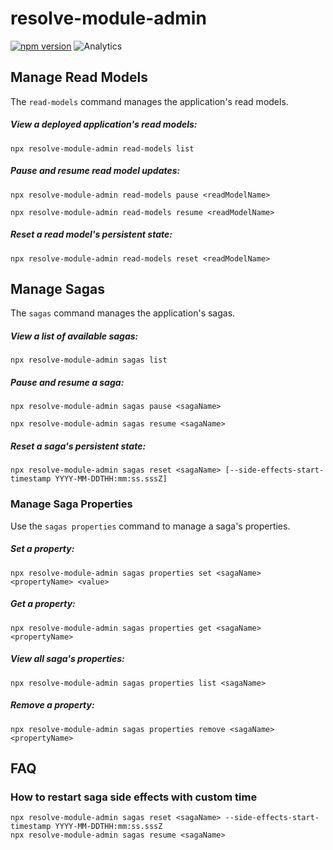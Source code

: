 # **resolve-module-admin**
[![npm version](https://badge.fury.io/js/resolve-module-admin.svg)](https://badge.fury.io/js/resolve-module-admin)
![Analytics](https://ga-beacon.appspot.com/UA-118635726-1/packages-resolve-module-admin-readme?pixel)

## Manage Read Models

The `read-models` command manages the application's read models.

##### View a deployed application's read models:

```
npx resolve-module-admin read-models list 
```

##### Pause and resume read model updates:

```
npx resolve-module-admin read-models pause <readModelName>
```

```
npx resolve-module-admin read-models resume <readModelName>
```

##### Reset a read model's persistent state:

```
npx resolve-module-admin read-models reset <readModelName>
```

## Manage Sagas

The `sagas` command manages the application's sagas.

##### View a list of available sagas:

```
npx resolve-module-admin sagas list 
```

##### Pause and resume a saga:

```
npx resolve-module-admin sagas pause <sagaName>
```

```
npx resolve-module-admin sagas resume <sagaName>
```

##### Reset a saga's persistent state:

```
npx resolve-module-admin sagas reset <sagaName> [--side-effects-start-timestamp YYYY-MM-DDTHH:mm:ss.sssZ]
```

### Manage Saga Properties

Use the `sagas properties` command to manage a saga's properties.

##### Set a property:

```
npx resolve-module-admin sagas properties set <sagaName> <propertyName> <value>
```

##### Get a property:

```
npx resolve-module-admin sagas properties get <sagaName> <propertyName>
```

##### View all saga's properties:

```
npx resolve-module-admin sagas properties list <sagaName>
```

##### Remove a property:

```
npx resolve-module-admin sagas properties remove <sagaName> <propertyName>
```

## FAQ

### How to restart saga side effects with custom time

```
npx resolve-module-admin sagas reset <sagaName> --side-effects-start-timestamp YYYY-MM-DDTHH:mm:ss.sssZ
npx resolve-module-admin sagas resume <sagaName>
```
